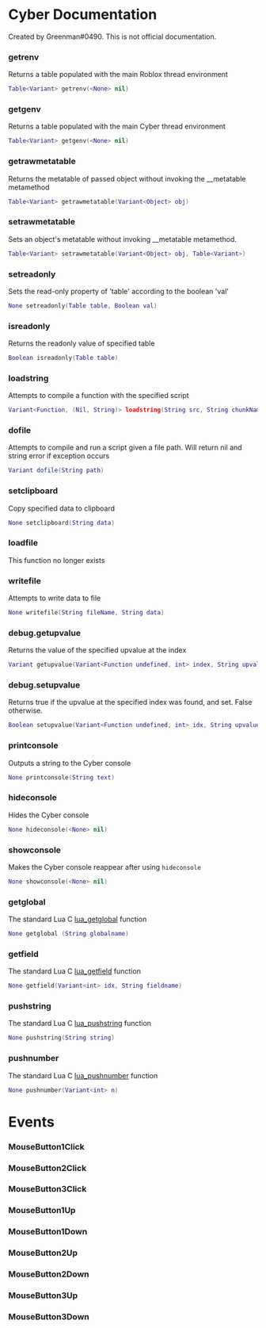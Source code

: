# Cyber Documentation
Created by Greenman#0490. This is not official documentation.

### getrenv

Returns a table populated with the main Roblox thread environment
```lua
Table<Variant> getrenv(<None> nil)
```

### getgenv

Returns a table populated with the main Cyber thread environment
```lua
Table<Variant> getgenv(<None> nil)
```

### getrawmetatable

Returns the metatable of passed object without invoking the __metatable metamethod
```lua
Table<Variant> getrawmetatable(Variant<Object> obj)
```

### setrawmetatable

Sets an object's metatable without invoking __metatable metamethod.

```lua
Table<Variant> setrawmetatable(Variant<Object> obj, Table<Variant>)
```

### setreadonly
Sets the read-only property of 'table' according to the boolean 'val'
```lua
None setreadonly(Table table, Boolean val)
```

### isreadonly

Returns the readonly value of specified table
```lua
Boolean isreadonly(Table table)
```

### loadstring
Attempts to compile a function with the specified script
```lua
Variant<Function, (Nil, String)> loadstring(String src, String chunkName="@CyberChunk")
```

### dofile
Attempts to compile and run a script given a file path. Will return nil and string error if exception occurs
```lua
Variant dofile(String path)
```

### setclipboard
Copy specified data to clipboard
```lua
None setclipboard(String data)
```

### loadfile
This function no longer exists

### writefile
Attempts to write data to file
```lua
None writefile(String fileName, String data)
```

### debug.getupvalue 
Returns the value of the specified upvalue at the index
```lua
Variant getupvalue(Variant<Function undefined, int> index, String upvalueName)
```

### debug.setupvalue
Returns true if the upvalue at the specified index was found, and set. False otherwise.
```lua
Boolean setupvalue(Variant<Function undefined, int> idx, String upvalueName, Variant value)
```

### printconsole
Outputs a string to the Cyber console
```lua
None printconsole(String text)
```

### hideconsole
Hides the Cyber console
```lua
None hideconsole(<None> nil)
```

### showconsole
Makes the Cyber console reappear after using `hideconsole`
```lua
None showconsole(<None> nil)
```

### getglobal
The standard Lua C [lua_getglobal](https://pgl.yoyo.org/luai/i/lua_getglobal) function
```lua
None getglobal (String globalname)
```

### getfield
The standard Lua C [lua_getfield](https://pgl.yoyo.org/luai/i/lua_getfield) function
```lua
None getfield(Variant<int> idx, String fieldname)
```

### pushstring
The standard Lua C [lua_pushstring](https://pgl.yoyo.org/luai/i/lua_pushstring) function
```lua
None pushstring(String string)
```

### pushnumber
The standard Lua C [lua_pushnumber](https://pgl.yoyo.org/luai/i/lua_pushnumber) function
```lua
None pushnumber(Variant<int> n)
```

# Events
### MouseButton1Click
### MouseButton2Click
### MouseButton3Click
### MouseButton1Up
### MouseButton1Down
### MouseButton2Up
### MouseButton2Down
### MouseButton3Up
### MouseButton3Down
